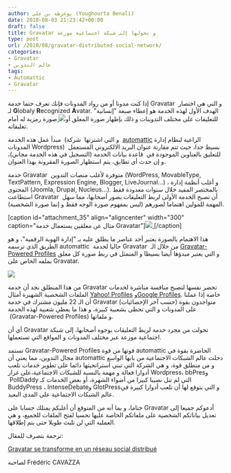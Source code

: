 ```yaml
---
author: يوغرطة بن علي (Youghourta Benali)
date: 2010-08-03 21:23:42+00:00
draft: false
title: Gravatar و تحولها إلى شبكة اجتماعية موزعة
type: post
url: /2010/08/gravatar-distributed-social-network/
categories:
- Gravatar
- عالم التدوين
tags:
- Automattic
- Gravatar
---
```


إذا كنت مدونا أو من رواد المدونات فإنك تعرف حتما خدمة Gravatar  و التي هي اختصار لـ **G**lobaly **R**ecognized **A**vatar. الهدف الأول لهذه الخدمة هو إعطاء صبغة "إنسانية" للتعليقات على مختلف التدوينات و ذلك بإظهار صورة المعلق أو[![](https://socialmedia4arab.com/wp-content/uploads/2010/08/gravatar-logo.jpg)
](https://socialmedia4arab.com/wp-content/uploads/2010/08/gravatar-logo.jpg) صورة رمزية له أمام تعليقاته.


مبدأ عمل هذه الخدمة  (و التي اشترتها  شركة  [automattic](http://automattic.com/) الراعية لنظام إدارة المدونات Wordpress)  بسيط جدا، حيث تتم مقارنة عنوان البريد الالكتروني المستعمل للتعليق بالعناوين الموجودة في  قاعدة بيانات الخدمة (التسجيل في هذه الخدمة مجاني)، و إن حدث أي تطابق، يتم استظهار الصورة المقرونة بهذا العنوان.

خدمة Gravatar  متوفرة لأغلب منصات التدوين (WordPress, MovableType, TextPattern, Expression Engine, Blogger, LiveJournal…) ، و أغلب أنظمة إدارة المحتوى (Joomla, Drupal, Nucleus…). بالمختصر المفيد خلال سنوات معدودة فقط استطاعت Gravatar  أن تصبح الخدمة الأولى لربط التعليقات بصور أصحابها، مما سهل المهمة للمولين اهتماما لصورهم (ليس بمفهوم صورة الوجه فقط و إنما صورة الشخصية).

<!-- more -->

[caption id="attachment_35" align="aligncenter" width="300" caption="مثال عن معلقين يستعمال خدمة Gravatar"][![](https://socialmedia4arab.com/wp-content/uploads/2010/08/exemple-gravatar-300x294.png)
](https://socialmedia4arab.com/wp-content/uploads/2010/08/exemple-gravatar.png)[/caption]

هذا الاهتمام بالصورة يعتبر أحد عناصر ما يطلق عليه بـ "إدارة الهوية الرقمية"، و هو الطريق الذي ترسمه automattic  حاليا لخدمة Gravatar  من خلال الـ [Gravatar-Powered Profiles](http://en.blog.wordpress.com/2010/03/26/gravatar-powered-profiles/) و التي يعتبر مبدؤها أيضا بسيطا و المتمثل في ربط صورة كل معلق بملفه الخاص على Gravatar.


![](http://en.blog.wordpress.com/files/2010/03/gravatar-profile.png  )



من هذا المنطلق نجد أن خدمة Gravatar تحضر نفسها لتصبح منافسة مباشرة لخدمات الملفات الشخصية الشهيرة أمثال [Yahoo! Profiles](http://profiles.yahoo.com/) و[Google Profiles](http://www.google.com/profiles). خاصة إذا عملنا أن الـ 22 مليون مشترك في خدمة Gravatar (حسب آخر الإحصائيات) متواجدون بقوة على المدونات و التي تحظى بشعبية كبيرة، و هذا ما يعطي شعبية لهذه الخدمة  (Gravatar-Powered Profiles) و ملفاتها.

أي أن Gravatar تحولت من مجرد خدمة لربط التعليقات بوجوه أصحابها، إلى شبكة اجتماعية موزعة عبر مختلف المدونات و المواقع التي تستعملها.

تستمد Gravatar-Powered Profiles قوتها من قوة automattic الحاضرة بقوة في مجال التدوين، مما يعني أن automattic دخلت عالم الشبكات الاجتماعية من بابها الواسع و من منطلق قوة، و هي الشركة التي تبني استراتجيتها دائما على تطوير خدمات تلعب أدوارا فعالة و مهمة بالنسبة للشبكات الاجتماعية،على غرار Wordpress، bbPresو  PollDaddy التي لم تنل نصيبا كبيرا من أضواء الشهرة، أو بعض الخدمات كـ BuddyPress ، IntenseDebateو GlotPressو التي يتوقع لها أن تلعب أدوارا كبيرة في عالم الشبكات الاجتماعية على المدى البعيد.

ختاما، و بما أنه من المتوقع أن أغلبكم يمتلك حسابا على Gravatar أدعوكم جميعا إلى تعديل بياناتكم الشخصية على ملفاتكم الخاصة عليها تحسبا لفتح الملفات للجميع، و هي العملية التي لن تلبث طويلا حتى يتم إطلاقها.

ترجمة بتصرف للمقال:

[Gravatar se transforme en un réseau social distribué](http://www.mediassociaux.com/2010/03/28/gravatar-se-transforme-en-un-reseau-social-distribue/)

لصاحبه Frédéric CAVAZZA
